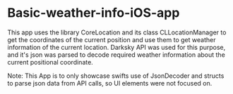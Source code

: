 # Basic-weather-info-iOS-app
This app uses the library CoreLocation and its class CLLocationManager to get the coordinates of the current position and use them to get weather information of the current location. Darksky API was used for this purpose, and it's json was parsed to decode required weather information about the current positional coordinate.

Note: This App is to only showcase swifts use of JsonDecoder and structs to parse json data from API calls, so UI elements were not focused on.
